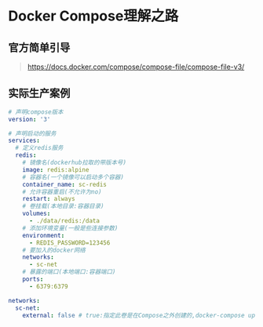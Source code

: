# Docker Compose理解之路

## 官方简单引导

> https://docs.docker.com/compose/compose-file/compose-file-v3/

## 实际生产案例
``` yml
# 声明compose版本
version: '3'

# 声明启动的服务
services:
  # 定义redis服务
  redis: 
    # 镜像名(dockerhub拉取的带版本号)
    image: redis:alpine
    # 容器名(一个镜像可以启动多个容器)
    container_name: sc-redis
    # 允许容器重启(不允许为no)
    restart: always
    # 卷挂载(本地目录:容器目录)
    volumes:
      - ./data/redis:/data
    # 添加环境变量(一般是些连接参数)
    environment:
      - REDIS_PASSWORD=123456
    # 要加入的docker网络
    networks:
      - sc-net
    # 暴露的端口(本地端口:容器端口)
    ports:
      - 6379:6379

networks:
  sc-net:
    external: false # true:指定此卷是在Compose之外创建的,docker-compose up不会尝试创建它,如果它不存在,则会引发错误
```
